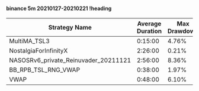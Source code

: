 #### binance 5m 20210127-20210221 !heading
| Strategy Name                        | Average Duration | Max Drawdown | Profit Mean | Profit Sum | Profit Total | Trade Count | Win Rate |
| ------------------------------------ | ---------------- | ------------ | ----------- | ---------- | ------------ | ----------- | -------- |
| MultiMA_TSL3                         | 0:15:00          | 4.76%        | 70.28%      | 51868.00%  | 17557.00%    | 738         | 71.14%   |
| NostalgiaForInfinityX                | 2:26:00          | 0.21%        | 280.20%     | 50156.00%  | 7837.00%     | 179         | 98.88%   |
| NASOSRv6_private_Reinuvader_20211121 | 2:56:00          | 8.36%        | 164.61%     | 58437.00%  | 21148.00%    | 355         | 94.08%   |
| BB_RPB_TSL_RNG_VWAP                  | 0:38:00          | 1.97%        | 180.96%     | 83424.00%  | 41499.00%    | 461         | 89.59%   |
| VWAP                                 | 0:48:00          | 6.10%        | 186.79%     | 69298.00%  | 28725.00%    | 371         | 83.56%   |